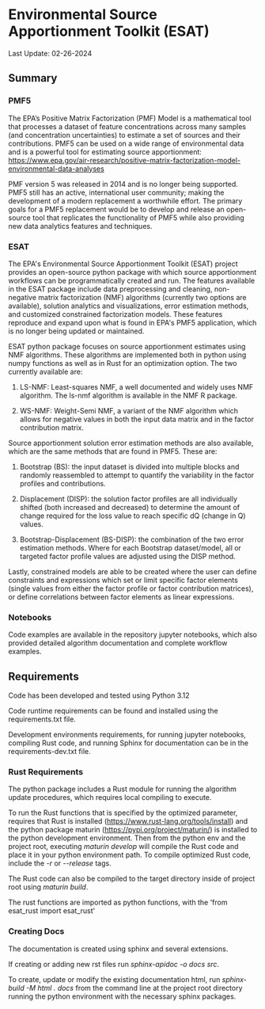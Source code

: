 # Environmental Source Apportionment Toolkit (ESAT)
Last Update: 02-26-2024

## Summary

### PMF5
The EPA’s Positive Matrix Factorization (PMF) Model is a mathematical tool that processes a dataset of feature concentrations across many samples (and concentration uncertainties) to estimate a set of sources and their contributions. PMF5 can be used on a wide range of environmental data and is a powerful tool for estimating source apportionment: https://www.epa.gov/air-research/positive-matrix-factorization-model-environmental-data-analyses

PMF version 5 was released in 2014 and is no longer being supported. PMF5 still has an active, international user community; making the development of a modern replacement a worthwhile effort. The primary goals for a PMF5 replacement would be to develop and release an open-source tool that replicates the functionality of PMF5 while also providing new data analytics features and techniques.

### ESAT
The EPA's Environmental Source Apportionment Toolkit (ESAT) project provides an open-source python package with which
source apportionment workflows can be programmatically created and run. The features available in the ESAT package
include data preprocessing and cleaning, non-negative matrix factorization (NMF) algorithms (currently two options are
available), solution analytics and visualizations, error estimation methods, and customized constrained factorization models.
These features reproduce and expand upon what is found in EPA's PMF5 application, which is no longer being updated
or maintained.

ESAT python package focuses on source apportionment estimates using NMF algorithms. These
algorithms are implemented both in python using numpy functions as well as in Rust for an optimization option. The
two currently available are:
 1. LS-NMF: Least-squares NMF, a well documented and widely uses NMF algorithm. The ls-nmf algorithm is available in the NMF R package.

 2. WS-NMF: Weight-Semi NMF, a variant of the NMF algorithm which allows for negative values in both the input data matrix and in the factor contribution matrix.

Source apportionment solution error estimation methods are also available, which are the same methods that are found in PMF5.
These are:
 1. Bootstrap (BS): the input dataset is divided into multiple blocks and randomly reassembled to attempt to quantify the variability in the factor profiles and contributions.

 2. Displacement (DISP): the solution factor profiles are all individually shifted (both increased and decreased) to determine the amount of change required for the loss value to reach specific dQ (change in Q) values.

 3. Bootstrap-Displacement (BS-DISP): the combination of the two error estimation methods. Where for each Bootstrap dataset/model, all or targeted factor profile values are adjusted using the DISP method.

Lastly, constrained models are able to be created where the user can define constraints and expressions which set or limit specific factor elements (single values from either the factor profile or factor contribution matrices), or define correlations between factor elements as linear expressions.

### Notebooks
Code examples are available in the repository jupyter notebooks, which also provided detailed algorithm documentation and complete workflow examples.

## Requirements
Code has been developed and tested using Python 3.12

Code runtime requirements can be found and installed using the requirements.txt file.

Development environments requirements, for running jupyter notebooks, compiling Rust code, and running Sphinx for documentation can be in the requirements-dev.txt file.

### Rust Requirements
The python package includes a Rust module for running the algorithm update procedures, which requires local compiling to execute.

To run the Rust functions that is specified by the optimized parameter, requires that Rust is installed (https://www.rust-lang.org/tools/install) and the python package maturin (https://pypi.org/project/maturin/) is installed to the python development environment. 
Then from the python env and the project root, executing <i>maturin develop</i> will compile the Rust code and place it in your python environment path. To compile optimized Rust code, include the <i>-r</i> or <i>--release</i> tags.

The Rust code can also be compiled to the target directory inside of project root using <i>maturin build</i>.

The rust functions are imported as python functions, with the 'from esat_rust import esat_rust'

### Creating Docs
The documentation is created using sphinx and several extensions.

If creating or adding new rst files run <i>sphinx-apidoc -o docs src</i>.

To create, update or modify the existing documentation html, run 
<i>sphinx-build -M html . docs</i> from the command line at the project root directory running the python environment with the necessary sphinx packages.


